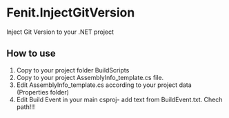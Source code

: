 # Fenit.InjectGitVersion
Inject Git Version to your .NET project
<h2> How to use</h2>
  
1. Copy to your project folder BuildScripts
2. Copy to your project AssemblyInfo_template.cs file.
3. Edit AssemblyInfo_template.cs according to your project data (Properties folder)
4. Edit Build Event in your main csproj- add text from BuildEvent.txt. Chech path!!!
